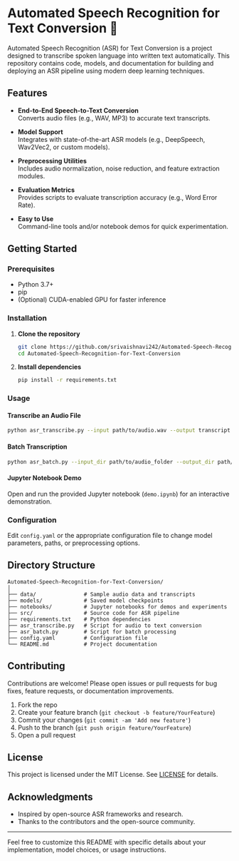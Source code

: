 # Automated Speech Recognition for Text Conversion 📜

Automated Speech Recognition (ASR) for Text Conversion is a project designed to transcribe spoken language into written text automatically. This repository contains code, models, and documentation for building and deploying an ASR pipeline using modern deep learning techniques.

## Features

- **End-to-End Speech-to-Text Conversion**  
  Converts audio files (e.g., WAV, MP3) to accurate text transcripts.

- **Model Support**  
  Integrates with state-of-the-art ASR models (e.g., DeepSpeech, Wav2Vec2, or custom models).

- **Preprocessing Utilities**  
  Includes audio normalization, noise reduction, and feature extraction modules.

- **Evaluation Metrics**  
  Provides scripts to evaluate transcription accuracy (e.g., Word Error Rate).

- **Easy to Use**  
  Command-line tools and/or notebook demos for quick experimentation.

## Getting Started

### Prerequisites

- Python 3.7+
- pip
- (Optional) CUDA-enabled GPU for faster inference

### Installation

1. **Clone the repository**
   ```bash
   git clone https://github.com/srivaishnavi242/Automated-Speech-Recognition-for-Text-Conversion.git
   cd Automated-Speech-Recognition-for-Text-Conversion
   ```

2. **Install dependencies**
   ```bash
   pip install -r requirements.txt
   ```

### Usage

#### Transcribe an Audio File

```bash
python asr_transcribe.py --input path/to/audio.wav --output transcript.txt
```

#### Batch Transcription

```bash
python asr_batch.py --input_dir path/to/audio_folder --output_dir path/to/output_folder
```

#### Jupyter Notebook Demo

Open and run the provided Jupyter notebook (`demo.ipynb`) for an interactive demonstration.

### Configuration

Edit `config.yaml` or the appropriate configuration file to change model parameters, paths, or preprocessing options.

## Directory Structure

```
Automated-Speech-Recognition-for-Text-Conversion/
│
├── data/               # Sample audio data and transcripts
├── models/             # Saved model checkpoints
├── notebooks/          # Jupyter notebooks for demos and experiments
├── src/                # Source code for ASR pipeline
├── requirements.txt    # Python dependencies
├── asr_transcribe.py   # Script for audio to text conversion
├── asr_batch.py        # Script for batch processing
├── config.yaml         # Configuration file
└── README.md           # Project documentation
```

## Contributing

Contributions are welcome! Please open issues or pull requests for bug fixes, feature requests, or documentation improvements.

1. Fork the repo
2. Create your feature branch (`git checkout -b feature/YourFeature`)
3. Commit your changes (`git commit -am 'Add new feature'`)
4. Push to the branch (`git push origin feature/YourFeature`)
5. Open a pull request

## License

This project is licensed under the MIT License. See [LICENSE](LICENSE) for details.

## Acknowledgments

- Inspired by open-source ASR frameworks and research.
- Thanks to the contributors and the open-source community.

---
Feel free to customize this README with specific details about your implementation, model choices, or usage instructions.
